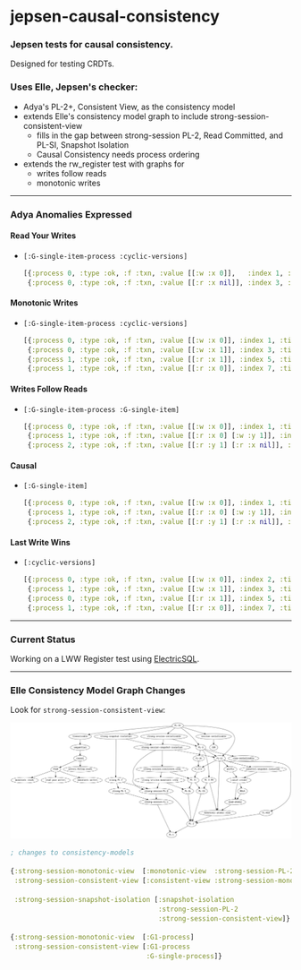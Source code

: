 # jepsen-causal-consistency

### Jepsen tests for causal consistency.

Designed for testing CRDTs.

### Uses Elle, Jepsen's checker:

  - Adya's PL-2+, Consistent View, as the consistency model
  - extends Elle's consistency model graph to include strong-session-consistent-view
    - fills in the gap between strong-session PL-2, Read Committed, and PL-SI, Snapshot Isolation
    - Causal Consistency needs process ordering
  - extends the rw_register test with graphs for
    - writes follow reads
    - monotonic writes

----

### Adya Anomalies Expressed

#### Read Your Writes
  - `[:G-single-item-process :cyclic-versions]`
    ```clj
    [{:process 0, :type :ok, :f :txn, :value [[:w :x 0]],   :index 1, :time -1}
     {:process 0, :type :ok, :f :txn, :value [[:r :x nil]], :index 3, :time -1}]
    ```

#### Monotonic Writes
  - `[:G-single-item-process :cyclic-versions]`
    ```clj
    [{:process 0, :type :ok, :f :txn, :value [[:w :x 0]], :index 1, :time -1}
     {:process 0, :type :ok, :f :txn, :value [[:w :x 1]], :index 3, :time -1}
     {:process 1, :type :ok, :f :txn, :value [[:r :x 1]], :index 5, :time -1}
     {:process 1, :type :ok, :f :txn, :value [[:r :x 0]], :index 7, :time -1}]
    ```

#### Writes Follow Reads
  - `[:G-single-item-process :G-single-item]`
    ```clj
    [{:process 0, :type :ok, :f :txn, :value [[:w :x 0]], :index 1, :time -1}
     {:process 1, :type :ok, :f :txn, :value [[:r :x 0] [:w :y 1]], :index 3, :time -1}
     {:process 2, :type :ok, :f :txn, :value [[:r :y 1] [:r :x nil]], :index 5, :time -1}]
    ```

#### Causal
  - `[:G-single-item]`
    ```clj
    [{:process 0, :type :ok, :f :txn, :value [[:w :x 0]], :index 1, :time -1}
     {:process 1, :type :ok, :f :txn, :value [[:r :x 0] [:w :y 1]], :index 3, :time -1}
     {:process 2, :type :ok, :f :txn, :value [[:r :y 1] [:r :x nil]], :index 5, :time -1}]
    ```

#### Last Write Wins
  - `[:cyclic-versions]`
    ```clj
    [{:process 0, :type :ok, :f :txn, :value [[:w :x 0]], :index 2, :time -1}
     {:process 1, :type :ok, :f :txn, :value [[:w :x 1]], :index 3, :time -1}
     {:process 0, :type :ok, :f :txn, :value [[:r :x 1]], :index 5, :time -1}
     {:process 1, :type :ok, :f :txn, :value [[:r :x 0]], :index 7, :time -1}]
    ```

----

### Current Status

Working on a LWW Register test using [ElectricSQL](https://electric-sql.com/).

----

### Elle Consistency Model Graph Changes

Look for `strong-session-consistent-view`:

![New Elle Model Graph](doc/models.png)

```clj
; changes to consistency-models

{:strong-session-monotonic-view  [:monotonic-view  :strong-session-PL-2]
 :strong-session-consistent-view [:consistent-view :strong-session-monotonic-view]

 :strong-session-snapshot-isolation [:snapshot-isolation
                                     :strong-session-PL-2
                                     :strong-session-consistent-view]}

{:strong-session-monotonic-view  [:G1-process]
 :strong-session-consistent-view [:G1-process
                                  :G-single-process]}
```
